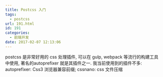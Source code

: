 ```yaml
---
title: Postcss 入门
tags:
  - postcss
url: 191.html
id: 191
categories:
  - 前端开发
date: 2017-02-07 12:13:06
---
```


postcss 是非常好用的 css 处理插件, 可以在 gulp, webpack 等流行的构建工具中使用, 著名的autoprefixer 就是其插件之一. 我当前使用到的插件不多: autoprefixer: Css3 浏览器兼容前缀; cssnano: css 文件压缩